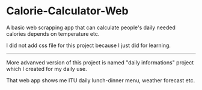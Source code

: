 # Calorie-Calculator-Web

A basic web scrapping app that can calculate people's daily needed calories depends on temperature etc.

I did not add css file for this project because I just did for learning.

-------
More advanved version of this project is named "daily informations" project which I created for my daily use.

That web app shows me ITU daily lunch-dinner menu, weather forecast etc.
